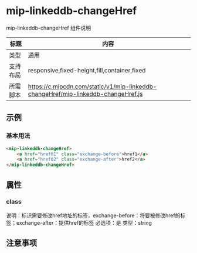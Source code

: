 # mip-linkeddb-changeHref

mip-linkeddb-changeHref 组件说明

标题|内容
----|----
类型|通用
支持布局|responsive,fixed-height,fill,container,fixed
所需脚本|https://c.mipcdn.com/static/v1/mip-linkeddb-changeHref/mip-linkeddb-changeHref.js

## 示例

### 基本用法
```html
<mip-linkeddb-changeHref>
    <a href="href01" class="exchange-before">href1</a>
    <a href="href02" class="exchange-after">href2</a>
</mip-linkeddb-changeHref>
```

## 属性

### class

说明：标识需要修改href地址的标签，exchange-before：将要被修改href的标签；exchange-after：提供href的标签
必选项：是
类型：string

## 注意事项

